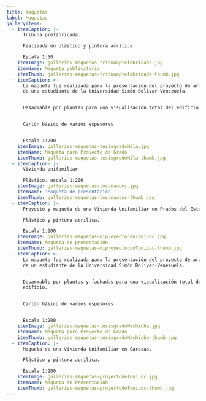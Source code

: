 ```yaml
---
title: maquetas
label: Maquetas
galleryitems:
  - itemCaption: |-
      Tribuna prefabricada.

      Realizada en plástico y pintura acrílica.   

      Escala 1:50
    itemImage: galleries-maquetas-tribunaprefabricada.jpg
    itemName: Maqueta publicitaria
    itemThumb: galleries-maquetas-tribunaprefabricada-thumb.jpg
  - itemCaption: >-
      La maqueta fue realizada para la presentación del proyecto de arquitectura
      de una estudiante de la Universidad Simón Bolivar-Venezuela.


      Desarmable por plantas para una visualización total del edificio.


      Cartón básico de varios espesores


      Escala 1:200
    itemImage: galleries-maquetas-tesisgradoMila.jpg
    itemName: Maqueta para Proyecto de Grado
    itemThumb: galleries-maquetas-tesisgradoMila-thumb.jpg
  - itemCaption: |-
      Vivienda unifamiliar 

      Plástico, escala 1:200
    itemImage: galleries-maquetas-losanaucos.jpg
    itemName: 'Maqueta de presentación '
    itemThumb: galleries-maquetas-losanaucos-thumb.jpg
  - itemCaption: |-
      Proyecto y maqueta de una Vivienda Unifamiliar en Prados del Este-Caracas.

      Plástico y pintura acrílica.

      Escala 1:200
    itemImage: galleries-maquetas-miproyectoconToniLoc.jpg
    itemName: Maqueta de presentación
    itemThumb: galleries-maquetas-miproyectoconToniLoc-thumb.jpg
  - itemCaption: >-
      La maqueta fue realizada para la presentación del proyecto de arquitectura
      de un estudiante de la Universidad Simón Bolivar-Venezuela.


      Desarmable por plantas y fachadas para una visualización total del
      edificio.


      Cartón básico de varios espesores


      Escala 1:200
    itemImage: galleries-maquetas-tesisgradoMachicha.jpg
    itemName: Maqueta para Proyecto de Grado
    itemThumb: galleries-maquetas-tesisgradoMachicha-thumb.jpg
  - itemCaption: |-
      Maqueta de una Vivienda Unifamiliar en Caracas.

      Plástico y pintura acrílica.

      Escala 1:200
    itemImage: galleries-maquetas-proyectodeToniLoc.jpg
    itemName: Maqueta de Presentación
    itemThumb: galleries-maquetas-proyectodeToniLoc-thumb.jpg
---
```


